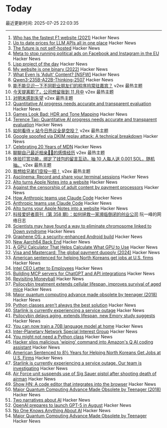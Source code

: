 # Today

最近更新时间: 2025-07-25 22:03:35

--- 
1. [Who has the fastest F1 website (2021)](https://jakearchibald.com/2021/f1-perf-part-3/) Hacker News
2. [Up to date prices for LLM APIs all in one place](https://pricepertoken.com/) Hacker News
3. [The future is not self-hosted](https://www.drewlyton.com/story/the-future-is-not-self-hosted/) Hacker News
4. [Meta to stop running political ads on Facebook and Instagram in the EU](https://www.euractiv.com/section/tech/news/meta-to-stop-running-political-ads-on-facebook-and-instagram/) Hacker News
5. [Lisp project of the day](https://40ants.com/lisp-project-of-the-day/index.html) Hacker News
6. [My website is one binary (2022)](https://j3s.sh/thought/my-website-is-one-binary.html) Hacker News
7. [What Even Is 'Adult' Content? [NSFW]](https://worldofmatthew.com/blog/notporn/) Hacker News
8. [Qwen3-235B-A22B-Thinking-2507](https://huggingface.co/Qwen/Qwen3-235B-A22B-Thinking-2507) Hacker News
9. [能不能见识一下不同职业朋友们的程序坞常驻嘉宾？](https://www.v2ex.com/t/1147634) v2ex 最热主题
10. [今天提离职了，公司想留我到 11 月中](https://www.v2ex.com/t/1147622) v2ex 最热主题
11. [对明末感到失望](https://www.v2ex.com/t/1147558) v2ex 最热主题
12. [Quantitative AI progress needs accurate and transparent evaluation](https://mathstodon.xyz/@tao/114910028356641733) Hacker News
13. [Games Look Bad: HDR and Tone Mapping](https://ventspace.wordpress.com/2017/10/20/games-look-bad-part-1-hdr-and-tone-mapping/) Hacker News
14. [Terence Tao: Quantitative AI progress needs accurate and transparent evaluation](https://mathstodon.xyz/@tao/114910028356641733) Hacker News
15. [如何看待 v 站今日热议全是空投？](https://www.v2ex.com/t/1147585) v2ex 最热主题
16. [Google spoofed via DKIM replay attack: A technical breakdown](https://easydmarc.com/blog/google-spoofed-via-dkim-replay-attack-a-technical-breakdown/) Hacker News
17. [Celebrating 20 Years of MDN](https://developer.mozilla.org/en-US/blog/mdn-turns-20/) Hacker News
18. [聊聊自己最近相亲🐢🐢的感情经历](https://www.v2ex.com/t/1147566) v2ex 最热主题
19. [体验打赏功能，绑定了钱包的留言互动，抽 10 人每人送 0.001 SOL，随机抽。](https://www.v2ex.com/t/1147547) v2ex 最热主题
20. [我想给兄弟们空投一把！](https://www.v2ex.com/t/1147542) v2ex 最热主题
21. [Asciinema: Record and share your terminal sessions](https://asciinema.org) Hacker News
22. [Alto turns Apple Notes into a website](https://alto.so/) Hacker News
23. [Against the censorship of adult content by payment processors](https://soatok.blog/2025/07/24/against-the-censorship-of-adult-content-by-payment-processors/) Hacker News
24. [How Anthropic teams use Claude Code](https://www.anthropic.com/news/how-anthropic-teams-use-claude-code) Hacker News
25. [Anthropic teams use Claude Code](https://www.anthropic.com/news/how-anthropic-teams-use-claude-code) Hacker News
26. [Alto turns your Apple Notes into a website](https://alto.so/) Hacker News
27. [科技爱好者周刊（第 358 期）：如何拯救一家濒临倒闭的创业公司](http://www.ruanyifeng.com/blog/2025/07/weekly-issue-358.html) 阮一峰的网络日志
28. [Scientists may have found a way to eliminate chromosome linked to Down syndrome](https://academic.oup.com/pnasnexus/article/4/2/pgaf022/8016019) Hacker News
29. [Graphene OS: a security-enhanced Android build](https://lwn.net/SubscriberLink/1030004/898017c7953c0946/) Hacker News
30. [New Aarch64 Back End](https://ziglang.org/devlog/2025/#2025-07-23) Hacker News
31. [A GPU Calculator That Helps Calculate What GPU to Use](https://calculator.inference.ai/) Hacker News
32. [Visa and Mastercard: The global payment duopoly (2024)](https://quartr.com/insights/edge/visa-and-mastercard-the-global-payment-duopoly) Hacker News
33. [American sentenced for helping North Koreans get jobs at U.S. firms](https://fortune.com/2025/07/24/north-korean-it-workers-chapman-nike/) Hacker News
34. [Intel CEO Letter to Employees](https://morethanmoore.substack.com/p/intel-ceo-letter-to-employees) Hacker News
35. [Building MCP servers for ChatGPT and API integrations](https://platform.openai.com/docs/mcp) Hacker News
36. [Revisiting Moneyball](https://djpardis.medium.com/revisiting-moneyball-074fc2435b07) Hacker News
37. [Psilocybin treatment extends cellular lifespan, improves survival of aged mice](https://news.emory.edu/stories/2025/07/hs_psilocybin_aging_study_10-07-2025/story.html) Hacker News
38. [Major quantum computing advance made obsolete by teenager (2018)](https://www.quantamagazine.org/teenager-finds-classical-alternative-to-quantum-recommendation-algorithm-20180731/) Hacker News
39. [Python classes aren’t always the best solution](https://adamgrant.micro.blog/2025/07/24/123050.html) Hacker News
40. [Starlink is currently experiencing a service outage](https://www.starlink.com/us) Hacker News
41. [Psilocybin delays aging, extends lifespan, new Emory study suggests](https://news.emory.edu/stories/2025/07/hs_psilocybin_aging_study_10-07-2025/story.html) Hacker News
42. [You can now train a 70B language model at home](https://www.answer.ai/posts/2024-03-06-fsdp-qlora.html) Hacker News
43. [Inter-Planetary Network Special Interest Group](https://www.ipnsig.org) Hacker News
44. [You might not need a Python class](https://adamgrant.micro.blog/2025/07/24/123050.html) Hacker News
45. [Hacker slips malicious 'wiping' command into Amazon's Q AI coding assistant](https://www.zdnet.com/article/hacker-slips-malicious-wiping-command-into-amazons-q-ai-coding-assistant-and-devs-are-worried/) Hacker News
46. [American Sentenced to 8½ Years for Helping North Koreans Get Jobs at U.S. Firms](https://www.wsj.com/us-news/law/american-sentenced-to-8-years-in-prison-for-helping-north-koreans-get-jobs-at-nike-other-u-s-firms-d7de8be7) Hacker News
47. [Starlink is currently experiencing a service outage. Our team is investigating](https://www.starlink.com/us) Hacker News
48. [Air Force unit suspends use of Sig Sauer pistol after shooting death of airman](https://www.nhpr.org/nh-news/2025-07-23/sig-sauer-pistol-air-force-shooting-death) Hacker News
49. [Show HN: A code editor that integrates into the browser](https://tachicode.dev/) Hacker News
50. [Major Quantum Computing Advance Made Obsolete by Teenager (2018)](https://www.quantamagazine.org/teenager-finds-classical-alternative-to-quantum-recommendation-algorithm-20180731/) Hacker News
51. [Two narratives about AI](https://calnewport.com/no-one-knows-anything-about-ai/) Hacker News
52. [OpenAI prepares to launch GPT-5 in August](https://www.theverge.com/notepad-microsoft-newsletter/712950/openai-gpt-5-model-release-date-notepad) Hacker News
53. [No One Knows Anything About AI](https://calnewport.com/no-one-knows-anything-about-ai/) Hacker News
54. [Major Quantum Computing Advance Made Obsolete by Teenager](https://www.quantamagazine.org/teenager-finds-classical-alternative-to-quantum-recommendation-algorithm-20180731/) Hacker News
